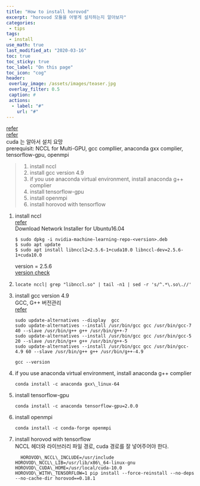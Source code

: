 ```yaml
---
title: "How to install horovod"
excerpt: "horovod 모듈을 어떻게 설치하는지 알아보자"
categories:
 - tips
tags:
 - install
use_math: true
last_modified_at: "2020-03-16"
toc: true
toc_sticky: true
toc_label: "On this page"
toc_icon: "cog"
header:
 overlay_image: /assets/images/teaser.jpg
 overlay_filter: 0.5
 caption: #
 actions:
  - label: "#"
    url: "#"
---
```




[refer](http://solarisailab.com/archives/2627)  
[refer](https://docs.microsoft.com/ko-kr/azure/databricks/applications/deep-learning/distributed-training/horovod-runner)  
cuda 는 알아서 설치 요망  
prerequisit: NCCL for Multi-GPU, gcc compllier, anaconda gxx complier, tensorflow-gpu, openmpi

> 1.  install nccl
> 2.  install gcc version 4.9
> 3.  if you use anaconda virtual environment, install anaconda g++ complier
> 4.  install tensorflow-gpu
> 5.  install openmpi
> 6.  install horovod with tensorflow

1.  install nccl  
    [refer](https://docs.nvidia.com/deeplearning/sdk/nccl-install-guide/index.html)  
    Download Network Installer for Ubuntu16.04
    
    ```
    $ sudo dpkg -i nvidia-machine-learning-repo-<version>.deb
    $ sudo apt update
    $ sudo apt install libnccl2=2.5.6-1+cuda10.0 libnccl-dev=2.5.6-1+cuda10.0
    ```
    
    version = 2.5.6  
    [version check](https://tech.amikelive.com/node-841/command-cheatsheet-checking-versions-of-installed-software-libraries-tools-for-deep-learning-on-ubuntu-16-04/)
    
2.  `locate nccl| grep "libnccl.so" | tail -n1 | sed -r 's/^.*\.so\.//'`
    
3.  install gcc version 4.9  
    GCC, G++ 버전관리  
    [refer](https://promobile.tistory.com/377)
    
    ```
    sudo update-alternatives --display  gcc
    sudo update-alternatives --install /usr/bin/gcc gcc /usr/bin/gcc-7 40 --slave /usr/bin/g++ g++ /usr/bin/g++-7
    sudo update-alternatives --install /usr/bin/gcc gcc /usr/bin/gcc-5 20 --slave /usr/bin/g++ g++ /usr/bin/g++-5 
    sudo update-alternatives --install /usr/bin/gcc gcc /usr/bin/gcc-4.9 60 --slave /usr/bin/g++ g++ /usr/bin/g++-4.9 
    
    gcc --version
    ```
    
3.  if you use anaconda virtual environment, install anaconda g++ complier
    
    ```
    conda install -c anaconda gxx\_linux-64
    ```
    
4.  install tensorflow-gpu
    
    ```
    conda install -c anaconda tensorflow-gpu=2.0.0
    ```
    
5.  install openmpi
    
    ```
    conda install -c conda-forge openmpi
    ```
    
6.  install horovod with tensorflow  
    NCCL 헤더와 라이브러리 파일 경로, cuda 경로를 잘 넣어주어야 한다.
    
    ```
      HOROVOD\_NCCL\_INCLUDE=/usr/include HOROVOD\_NCCL\_LIB=/usr/lib/x86\_64-linux-gnu HOROVOD\_CUDA\_HOME=/usr/local/cuda-10.0 HOROVOD\_WITH\_TENSORFLOW=1 pip install --force-reinstall --no-deps --no-cache-dir horovod==0.18.1  
    ```